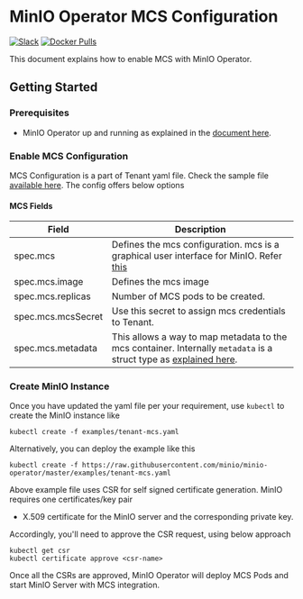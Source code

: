 # MinIO Operator MCS Configuration

[![Slack](https://slack.min.io/slack?type=svg)](https://slack.min.io)
[![Docker Pulls](https://img.shields.io/docker/pulls/minio/k8s-operator.svg?maxAge=604800)](https://hub.docker.com/r/minio/k8s-operator)

This document explains how to enable MCS with MinIO Operator.

## Getting Started

### Prerequisites

- MinIO Operator up and running as explained in the [document here](https://github.com/minio/minio-operator#create-operator-and-related-resources).

### Enable MCS Configuration

MCS Configuration is a part of Tenant yaml file. Check the sample file [available here](https://raw.githubusercontent.com/minio/minio-operator/master/examples/tenant-mcs.yaml). The config offers below options

#### MCS Fields

| Field                 | Description |
|-----------------------|-------------|
| spec.mcs | Defines the mcs configuration. mcs is a graphical user interface for MinIO. Refer [this](https://github.com/minio/mcs) |
| spec.mcs.image | Defines the mcs image |
| spec.mcs.replicas | Number of MCS pods to be created. |
| spec.mcs.mcsSecret | Use this secret to assign mcs credentials to Tenant. |
| spec.mcs.metadata | This allows a way to map metadata to the mcs container. Internally `metadata` is a struct type as [explained here](https://godoc.org/k8s.io/apimachinery/pkg/apis/meta/v1#ObjectMeta). |

### Create MinIO Instance

Once you have updated the yaml file per your requirement, use `kubectl` to create the MinIO instance like

```
kubectl create -f examples/tenant-mcs.yaml
```

Alternatively, you can deploy the example like this

```
kubectl create -f https://raw.githubusercontent.com/minio/minio-operator/master/examples/tenant-mcs.yaml
```

Above example file uses CSR for self signed certificate generation. MinIO requires one certificates/key pair 

- X.509 certificate for the MinIO server and the corresponding private key.

Accordingly, you'll need to approve the CSR request, using below approach

```
kubectl get csr
kubectl certificate approve <csr-name>
```

Once all the CSRs are approved, MinIO Operator will deploy MCS Pods and start MinIO Server with MCS integration.
